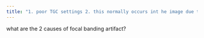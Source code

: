 ```yaml
---
title: "1. poor TGC settings 2. this normally occurs int he image due to the focal zone."
---
```

what are the 2 causes of focal banding artifact?

